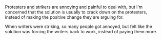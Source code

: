 Protesters and strikers are annoying and painful to deal with, but I'm concerned that the solution is usually to crack down on the protesters, instead of making the positive change they are arguing for.

When writers were striking, so many people got annoyed, but felt like the solution was forcing the writers back to work, instead of paying them more.
